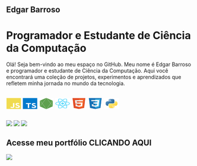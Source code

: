 ## Edgar Barroso
# Programador e Estudante de Ciência da Computação

Olá! Seja bem-vindo ao meu espaço no GitHub. Meu nome é Edgar Barroso e programador e estudante de Ciência da Computação. Aqui você encontrará uma coleção de projetos, experimentos e aprendizados que refletem minha jornada no mundo da tecnologia.

<div style="display: inline_block"><br>
  <img align="center" alt="Edgar-Js" height="30" width="40" src="https://raw.githubusercontent.com/devicons/devicon/master/icons/javascript/javascript-plain.svg">
  <img align="center" alt="Edgar-Ts" height="30" width="40" src="https://raw.githubusercontent.com/devicons/devicon/master/icons/typescript/typescript-plain.svg">
  <img align="center" alt="Edgar-Node" height="30" width="40" src="https://raw.githubusercontent.com/devicons/devicon/master/icons/nodejs/nodejs-plain.svg">
  <img align="center" alt="Edgar-React" height="30" width="40" src="https://raw.githubusercontent.com/devicons/devicon/master/icons/react/react-original.svg">
  <img align="center" alt="Edgar-HTML" height="30" width="40" src="https://raw.githubusercontent.com/devicons/devicon/master/icons/html5/html5-original.svg">
  <img align="center" alt="Edgar-CSS" height="30" width="40" src="https://raw.githubusercontent.com/devicons/devicon/master/icons/css3/css3-original.svg">
  <img align="center" alt="Edgar-Python" height="30" width="40" src="https://raw.githubusercontent.com/devicons/devicon/master/icons/python/python-original.svg">
</div>
  
##

<div> 
  <a href="https://www.instagram.com/edgar_barrosoneto" target="_blank"><img src="https://img.shields.io/badge/-Instagram-%23E4405F?style=for-the-badge&logo=instagram&logoColor=white" target="_blank"></a> 
  <a href = "mailto:barrosonetojose@gmail.com"><img src="https://img.shields.io/badge/-Gmail-%23333?style=for-the-badge&logo=gmail&logoColor=white" target="_blank"></a>
  <a href="https://www.linkedin.com/in/edgar-barroso-623a72210/" target="_blank"><img src="https://img.shields.io/badge/-LinkedIn-%230077B5?style=for-the-badge&logo=linkedin&logoColor=white" target="_blank"></a> 
</div>

## Acesse meu portfólio CLICANDO AQUI

<a href="https://portifolio-three-woad-68.vercel.app/" target="_blank">
  <img src="https://img.shields.io/badge/-Acesse%20Meu%20Portf%C3%B3lio%20Resumido-%230000FF?style=for-the-badge&logo=google-chrome&logoColor=white" />
</a>
